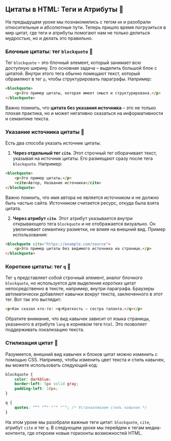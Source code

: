 ## Цитаты в HTML: Теги и Атрибуты 📝

На предыдущем уроке мы познакомились с тегом `em` и разобрали относительные и абсолютные пути. Теперь пришло время погрузиться в мир цитат, где теги и атрибуты помогают нам не только делиться мудростью, но и делать это правильно. 

### Блочные цитаты: тег `blockquote` 📜

Тег `blockquote` – это блочный элемент, который занимает всю доступную ширину. Его основная задача – выделить большой блок с цитатой. Внутри этого тега обычно помещают текст, который обрамляют в тег `p`, чтобы структурировать параграфы. Например:

```html
<blockquote>
    <p>Это пример цитаты, которая имеет смысл и структурирована.</p>
</blockquote>
```

Важно помнить, что **цитата без указания источника** – это не только плохая практика, но и может негативно сказаться на информативности и семантике текста.

### Указание источника цитаты 🔗

Есть два способа указать источник цитаты. 

1. **Через отдельный тег `cite`**. Этот строчный тег оборачивает текст, указывая на источник цитаты. Его размещают сразу после тега `blockquote`. Например:

```html
<blockquote>
    <p>Это пример цитаты.</p>
    <cite>Автор, Название источника</cite>
</blockquote>
```

Важно помнить, что имя автора не является источником и не должно быть частью сайта. Источником считается ресурс, откуда была взята цитата.

2. **Через атрибут `cite`**. Этот атрибут указывается внутри открывающего тега `blockquote` и не отображается визуально. Он увеличивает семантику разметки, не влияя на внешний вид. Пример использования:

```html
<blockquote cite="https://example.com/source">
    <p>Это пример цитаты без видимого источника на странице.</p>
</blockquote>
```

### Короткие цитаты: тег `q` 💬

Тег `q` представляет собой строчный элемент, аналог блочного `blockquote`, но используется для выделения коротких цитат непосредственно в тексте, например, внутри параграфа. Браузеры автоматически добавляют кавычки вокруг текста, заключенного в этот тег. Вот так это выглядит:

```html
<p>Как сказал кто-то: <q>Краткость – сестра таланта.</q></p>
```

Обратите внимание, что вид кавычек зависит от языка страницы, указанного в атрибуте `lang` в корневом теге `html`. Это позволяет поддерживать локализацию текста.

### Стилизация цитат 🎨

Разумеется, внешний вид кавычек и блоков цитат можно изменить с помощью CSS. Например, чтобы изменить цвет текста и стиль кавычек, вы можете использовать следующий код:

```css
blockquote {
    color: darkblue;
    border-left: 5px solid gray;
    padding-left: 10px;
}

q {
    quotes: "“" "”" "‘" "’"; /* Устанавливаем стиль кавычек */
}
```

На этом уроке мы разобрали важные теги цитат: `blockquote`, `cite`, атрибут `cite` и тег `q`. В следующем уроке мы перейдем к тегам медиа-контента, где откроем новые горизонты возможностей HTML.